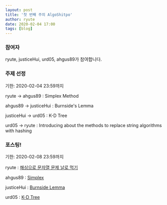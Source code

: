 ```yaml
---
layout: post
title: '첫 번째 주의 AlgoShitpo'
author: ryute
date: 2020-02-04 17:00
tags: [blog]
---
```


### 참여자

ryute, justiceHui, urd05, ahgus89가 참여합니다.

### 주제 선정

기한: 2020-02-04 23:59까지

ryute -> ahgus89 : Simplex Method

ahgus89 -> justiceHui : Burnside's Lemma

justiceHui -> urd05 : K-D Tree

urd05 -> ryute : Introducing about the methods to replace string algorithms with hashing

### 포스팅!

기한: 2020-02-08 23:59까지

ryute : [해싱으로 문자열 문제 날로 먹기](https://algoshitpo.github.io/2020/02/09/hashingtechnique/)

ahgus89 : [Simplex](https://algoshitpo.github.io/2020/02/09/Simplex/)

justiceHui : [Burnside Lemma](https://algoshitpo.github.io/2020/02/09/burnside/)

urd05 : [K-D Tree](https://algoshitpo.github.io/2020/02/09/kdtree/)
